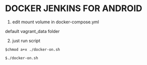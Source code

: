 # DOCKER JENKINS FOR ANDROID


1. edit mount volume in docker-compose.yml

default vagrant_data folder

2. just run script

```type:shell
$chmod a+x ./docker-on.sh

$./docker-on.sh
```
